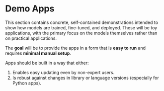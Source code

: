 
# Demo Apps

This section contains concrete, self-contained demonstrations intended to show how models are trained, fine-tuned, and deployed. These will be toy applications, with the primary focus on the models themselves rather than on practical applications. 

The **goal** will be to provide the apps in a form that is **easy to run** and requires **minimal manual setup**. 

Apps should be built in a way that either:

1. Enables easy updating even by non-expert users. 
2. Is robust against changes in library or language versions (especially for Python apps).